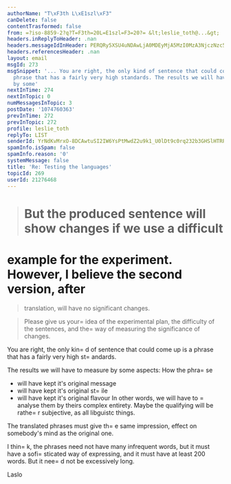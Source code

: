 ```yaml
---
authorName: "T\xF3th L\xE1szl\xF3"
canDelete: false
contentTrasformed: false
from: =?iso-8859-2?q?T=F3th=20L=E1szl=F3=20?= &lt;leslie_toth@...&gt;
headers.inReplyToHeader: .nan
headers.messageIdInHeader: PERQRy5XSU4uNDAwLjA0MDEyMjA5MzI0MzA3NjczNzc5NzhAZHJvdHBvc3RhLmh1Pg==
headers.referencesHeader: .nan
layout: email
msgId: 273
msgSnippet: '... You are right, the only kind of sentence that could come up is a
  phrase that has a fairly very high standards. The results we will have to measure
  by some'
nextInTime: 274
nextInTopic: 0
numMessagesInTopic: 3
postDate: '1074760363'
prevInTime: 272
prevInTopic: 272
profile: leslie_toth
replyTo: LIST
senderId: YrNdKvMrxO-8DCAwtuSI2IW6YsPtMwdZ2u9k1_U0lDt9c0rq232b3GHSlHTRPZC9pcdSPgmcxQb59egirpodl6cOyNmD-TX2ZDkKW9xF6qHXp0pH6qHnCalvwzIN2ht2TTR8unqmdRgv
spamInfo.isSpam: false
spamInfo.reason: '0'
systemMessage: false
title: 'Re: Testing the languages'
topicId: 269
userId: 21276468
---
```



>    But the produced sentence will show changes if we use a difficult 
> =
example for the experiment.  However, I believe the second version, after 
=
> translation, will have no significant changes.
 
>    Please give us your=
 idea of the experimental plan, the difficulty of the 
> sentences, and the=
 way of measuring the significance of changes.

You are right, the only kin=
d of sentence that could come up is a phrase that has a fairly very high st=
andards.

The results we will have to measure by some aspects:
How the phra=
se
- will have kept it's original message
- will have kept it's original st=
ile
- will have kept it's original flavour
In other words, we will have to =
analyse them by theirs complex entirety.
Maybe the qualifying will be rathe=
r subjective, as all libguistc things.

The translated phrases must give th=
e same impression, effect on somebody's mind as the original one.

  I thin=
k, the phrases need not have many infrequent words, but it must have a sofi=
sticated way of expressing, and it must have at least 200 words. But it nee=
d not be excessively long.

Laslo

